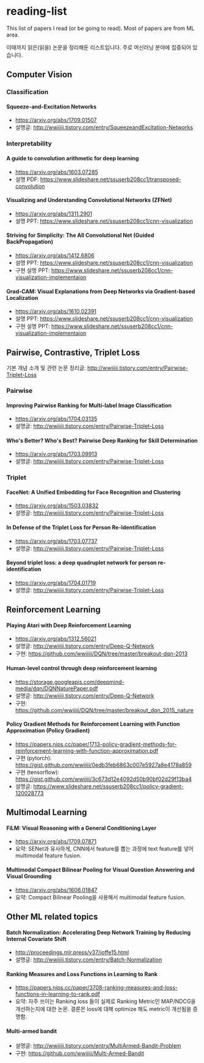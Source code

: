 # reading-list

This list of papers I read (or be going to read).
Most of papers are from ML area.

이때까지 읽은(읽을) 논문을 정리해둔 리스트입니다.
주로 머신러닝 분야에 집중되어 있습니다.

## Computer Vision
### Classification

#### Squeeze-and-Excitation Networks
- https://arxiv.org/abs/1709.01507
- 설명글: http://wwiiiii.tistory.com/entry/SqueezeandExcitation-Networks

### Interpretability

#### A guide to convolution arithmetic for deep learning
- https://arxiv.org/abs/1603.07285
- 설명 PDF: https://www.slideshare.net/ssuserb208cc1/transposed-convolution

#### Visualizing and Understanding Convolutional Networks (ZFNet)
- https://arxiv.org/abs/1311.2901
- 설명 PPT: https://www.slideshare.net/ssuserb208cc1/cnn-visualization

#### Striving for Simplicity: The All Convolutional Net (Guided BackPropagation)
- https://arxiv.org/abs/1412.6806
- 설명 PPT: https://www.slideshare.net/ssuserb208cc1/cnn-visualization
- 구현 설명 PPT: https://www.slideshare.net/ssuserb208cc1/cnn-visualization-implementaion

#### Grad-CAM: Visual Explanations from Deep Networks via Gradient-based Localization
- https://arxiv.org/abs/1610.02391
- 설명 PPT: https://www.slideshare.net/ssuserb208cc1/cnn-visualization
- 구현 설명 PPT: https://www.slideshare.net/ssuserb208cc1/cnn-visualization-implementaion

## Pairwise, Contrastive, Triplet Loss

기본 개념 소개 및 관련 논문 정리글: http://wwiiiii.tistory.com/entry/Pairwise-Triplet-Loss

### Pairwise
#### Improving Pairwise Ranking for Multi-label Image Classification
- https://arxiv.org/abs/1704.03135
- 설명글: http://wwiiiii.tistory.com/entry/Pairwise-Triplet-Loss
#### Who's Better? Who's Best? Pairwise Deep Ranking for Skill Determination
- https://arxiv.org/abs/1703.09913
- 설명글: http://wwiiiii.tistory.com/entry/Pairwise-Triplet-Loss

### Triplet

#### FaceNet: A Unified Embedding for Face Recognition and Clustering
- https://arxiv.org/abs/1503.03832
- 설명글: http://wwiiiii.tistory.com/entry/Pairwise-Triplet-Loss

#### In Defense of the Triplet Loss for Person Re-Identification
- https://arxiv.org/abs/1703.07737
- 설명글: http://wwiiiii.tistory.com/entry/Pairwise-Triplet-Loss

#### Beyond triplet loss: a deep quadruplet network for person re-identification
- https://arxiv.org/abs/1704.01719
- 설명글: http://wwiiiii.tistory.com/entry/Pairwise-Triplet-Loss

## Reinforcement Learning

#### Playing Atari with Deep Reinforcement Learning
- https://arxiv.org/abs/1312.56021
- 설명글: http://wwiiiii.tistory.com/entry/Deep-Q-Network
- 구현: https://github.com/wwiiiii/DQN/tree/master/breakout-dqn-2013

#### Human-level control through deep reinforcement learning
- https://storage.googleapis.com/deepmind-media/dqn/DQNNaturePaper.pdf
- 설명글: http://wwiiiii.tistory.com/entry/Deep-Q-Network
- 구현: https://github.com/wwiiiii/DQN/tree/master/breakout_dqn_2015_nature

#### Policy Gradient Methods for Reinforcement Learning with Function Approximation (Policy Gradient)
- https://papers.nips.cc/paper/1713-policy-gradient-methods-for-reinforcement-learning-with-function-approximation.pdf
- 구현 (pytorch): https://gist.github.com/wwiiiii/0edb3feb6863c007e5927a8e4178a859
- 구현 (tensorflow): https://gist.github.com/wwiiiii/3c673d12e4092d50b90bf02d29f13ba4
- 설명글: https://www.slideshare.net/ssuserb208cc1/policy-gradient-120028773

## Multimodal Learning
#### FiLM: Visual Reasoning with a General Conditioning Layer
- https://arxiv.org/abs/1709.07871
- 요약: SENet과 유사하게, CNN에서 feature를 뽑는 과정에 text feature를 넣어 multimodal feature fusion.

#### Multimodal Compact Bilinear Pooling for Visual Question Answering and Visual Grounding
- https://arxiv.org/abs/1606.01847
- 요약: Compact Bilinear Pooling을 사용해서 multimodal feature fusion.

## Other ML related topics
#### Batch Normalization: Accelerating Deep Network Training by Reducing Internal Covariate Shift
- http://proceedings.mlr.press/v37/ioffe15.html
- 설명글: http://wwiiiii.tistory.com/entry/Batch-Normalization
#### Ranking Measures and Loss Functions in Learning to Rank
- https://papers.nips.cc/paper/3708-ranking-measures-and-loss-functions-in-learning-to-rank.pdf
- 요약: 자주 쓰이는 Ranking loss 들이 실제로 Ranking Metric인 MAP/NDCG을 개선하는지에 대한 논문. 결론은 loss에 대해 optimize 해도 metric이 개선됨을 증명함.
#### Multi-armed bandit
- 설명글: http://wwiiiii.tistory.com/entry/MultiArmed-Bandit-Problem
- 구현: https://github.com/wwiiiii/Multi-Armed-Bandit
